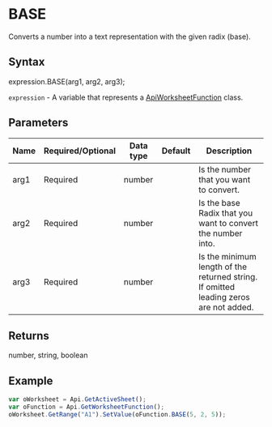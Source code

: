 # BASE

Converts a number into a text representation with the given radix (base).

## Syntax

expression.BASE(arg1, arg2, arg3);

`expression` - A variable that represents a [ApiWorksheetFunction](../ApiWorksheetFunction.md) class.

## Parameters

| **Name** | **Required/Optional** | **Data type** | **Default** | **Description** |
| ------------- | ------------- | ------------- | ------------- | ------------- |
| arg1 | Required | number |  | Is the number that you want to convert. |
| arg2 | Required | number |  | Is the base Radix that you want to convert the number into. |
| arg3 | Required | number |  | Is the minimum length of the returned string.  If omitted leading zeros are not added. |

## Returns

number, string, boolean

## Example



```javascript
var oWorksheet = Api.GetActiveSheet();
var oFunction = Api.GetWorksheetFunction();
oWorksheet.GetRange("A1").SetValue(oFunction.BASE(5, 2, 5));
```
